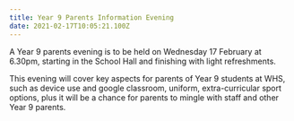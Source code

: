```yaml
---
title: Year 9 Parents Information Evening
date: 2021-02-17T10:05:21.100Z
---
```

A Year 9 parents evening is to be held on Wednesday 17 February at 6.30pm, starting in the School Hall and finishing with light refreshments. 

This evening will cover key aspects for parents of Year 9 students at WHS, such as device use and google classroom, uniform, extra-curricular sport options, plus it will be a chance for parents to mingle with staff and other Year 9 parents.

